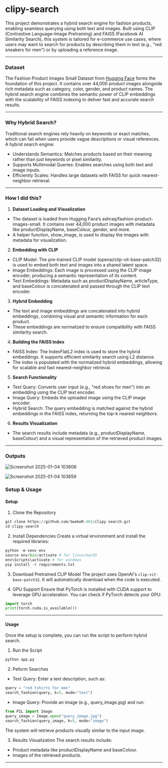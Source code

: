 # clipy-search

This project demonstrates a hybrid search engine for fashion products, enabling seamless querying using both text and images. Built using CLIP (Contrastive Language–Image Pretraining) and FAISS (Facebook AI Similarity Search), this system is tailored for e-commerce use cases, where users may want to search for products by describing them in text (e.g., "red sneakers for men") or by uploading a reference image.

---

### Dataset
The Fashion Product Images Small Dataset from [Hugging Face](https://huggingface.co/datasets/ashraq/fashion-product-images-small) forms the foundation of this project. It contains over 44,000 product images alongside rich metadata such as category, color, gender, and product names. The hybrid search engine combines the semantic power of CLIP embeddings with the scalability of FAISS indexing to deliver fast and accurate search results.

---

### Why Hybrid Search?
Traditional search engines rely heavily on keywords or exact matches, which can fail when users provide vague descriptions or visual references. A hybrid search engine:

* Understands Semantics: Matches products based on their meaning rather than just keywords or 
  pixel similarity.
* Supports Multimodal Queries: Enables searches using both text and image inputs.
* Efficiently Scales: Handles large datasets with FAISS for quick nearest-neighbor retrieval.

---

### How I did this?

1. **Dataset Loading and Visualization**

* The dataset is loaded from Hugging Face’s ashraq/fashion-product-images-small. It contains over 44,000 product images with metadata like productDisplayName, baseColour, gender, and more.
* A helper function, show_image, is used to display the images with metadata for visualization.

2. **Embedding with CLIP**

* CLIP Model: The pre-trained CLIP model (openai/clip-vit-base-patch32) is used to embed both text and images into a shared latent space.
* Image Embeddings: Each image is processed using the CLIP image encoder, producing a semantic representation of its content.
* Text Embeddings: Metadata such as productDisplayName, articleType, and baseColour is concatenated and passed through the CLIP text encoder.

3. **Hybrid Embedding**

* The text and image embeddings are concatenated into hybrid embeddings, combining visual and semantic information for each product.
* These embeddings are normalized to ensure compatibility with FAISS similarity search.

4. **Building the FAISS Index**

* FAISS Index: The IndexFlatL2 index is used to store the hybrid embeddings. It supports efficient similarity search using L2 distance.
* The index is populated with the normalized hybrid embeddings, allowing for scalable and fast nearest-neighbor retrieval.
5. **Search Functionality**

* Text Query: Converts user input (e.g., "red shoes for men") into an embedding using the CLIP text encoder.
* Image Query: Embeds the uploaded image using the CLIP image encoder.
* Hybrid Search: The query embedding is matched against the hybrid embeddings in the FAISS index, returning the top-k nearest neighbors.

6. **Results Visualization**

* The search results include metadata (e.g., productDisplayName, baseColour) and a visual representation of the retrieved product images.

---

### Outputs

![Screenshot 2025-01-04 103606](https://github.com/user-attachments/assets/597d79b8-1c7c-4ebb-9757-cf29bfdb705b)

![Screenshot 2025-01-04 103659](https://github.com/user-attachments/assets/90c6b4eb-ebb8-47b3-b56f-083a4e206154)

### Setup & Usage

#### Setup

1. Clone the Repository
```python
git clone https://github.com/SwekeR-463/clipy-search.git
cd clipy-search
```

2. Install Dependencies
Create a virtual environment and install the required libraries:
```python
python -m venv env
source env/bin/activate # for linux/macOS
env\Scripts\activate # for windows
pip install -r requirements.txt
```

3. Download Pretrained CLIP Model The project uses OpenAI's `clip-vit-base-patch32`. It will automatically download when the code is executed.

4. GPU Support Ensure that PyTorch is installed with CUDA support to leverage GPU acceleration. You can check if PyTorch detects your GPU:
```python
import torch
print(torch.cuda.is_available())
```

---

#### Usage

Once the setup is complete, you can run the script to perform hybrid search.

1. Run the Script
```python
python app.py
```

2. Peform Searches

* Text Query: Enter a text description, such as:
```python
query = "red tshirts for men"
search_fashion(query, k=5, mode="text")
```

* Image Query: Provide an image (e.g., query_image.jpg) and run:
```python
from PIL import Image
query_image = Image.open("query_image.jpg")
search_fashion(query_image, k=5, mode="image")
```
The system will retrieve products visually similar to the input image.

3. Results Visualization The search results include:
* Product metadata like productDisplayName and baseColour.
* Images of the retrieved products.

---
